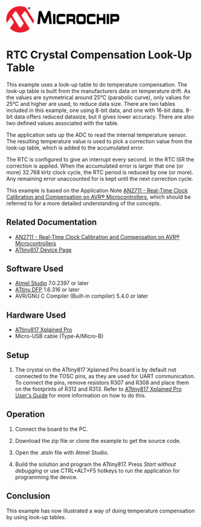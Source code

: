 <!-- Please do not change this html logo with link -->
<a href="https://www.microchip.com" rel="nofollow"><img src="images/microchip.png" alt="MCHP" width="300"/></a>

# RTC Crystal Compensation Look-Up Table

This example uses a look-up table to do temperature compensation. The look-up table is built from the manufacturers data on temperature drift. As the values are symmetrical around 25&deg;C (parabolic curve), only values for 25&deg;C and higher are used, to reduce data size. There are two tables included in this example, one using 8-bit data, and one with 16-bit data. 8-bit data offers reduced datasize, but it gives lower accuracy. There are also two defined values associated with the table.

The application sets up the ADC to read the internal temperature sensor. The resulting temperature value is used to pick a correction value from the look-up table, which is added to the accumulated error.

The RTC is configured to give an interrupt every second. In the RTC ISR the correction is applied. When the accumulated error is larger that one (or more) 32.768 kHz clock cycle, the RTC period is reduced by one (or more). Any remaining error unaccounted for is kept until the next correction cycle.

This example is based on the Application Note [AN2711 - Real-Time Clock Calibration and Compensation on AVR® Microcontrollers](https://www.microchip.com/DS00002711), which should be referred to for a more detailed understanding of the concepts.

## Related Documentation

- [AN2711 - Real-Time Clock Calibration and Compensation on AVR® Microcontrollers](https://www.microchip.com/DS00002711)
- [ATtiny817 Device Page](https://www.microchip.com/wwwproducts/en/ATTINY817)

## Software Used

- [Atmel Studio](https://www.microchip.com/mplab/avr-support/atmel-studio-7) 7.0.2397 or later
- [ATtiny DFP](http://packs.download.atmel.com/) 1.6.316 or later
- AVR/GNU C Compiler (Built-in compiler) 5.4.0 or later


## Hardware Used

- [ATtiny817 Xplained Pro](https://www.microchip.com/DevelopmentTools/ProductDetails/attiny817-xpro)
- Micro-USB cable (Type-A/Micro-B)

## Setup

1. The crystal on the ATtiny817 Xplained Pro board is by default not connected to the TOSC pins, as they are used for UART communication. To connect the pins, remove resistors R307 and R308 and place them on the footprints of R312 and R313. Refer to [ATtiny817 Xplained Pro User's Guide](https://www.microchip.com/DS50002684) for more information on how to do this.

## Operation

1. Connect the board to the PC.

2. Download the zip file or clone the example to get the source code.

3. Open the .atsln file with Atmel Studio.

4. Build the solution and program the ATtiny817. Press *Start without debugging* or use CTRL+ALT+F5 hotkeys to run the application for programming the device.

## Conclusion

This example has now illustrated a way of doing temperature compensation by using look-up tables.
